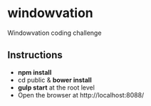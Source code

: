 # windowvation
Windowvation coding challenge

## Instructions

* **npm install**
* cd public & **bower install**
* **gulp start** at the root level
* Open the browser at http://localhost:8088/
